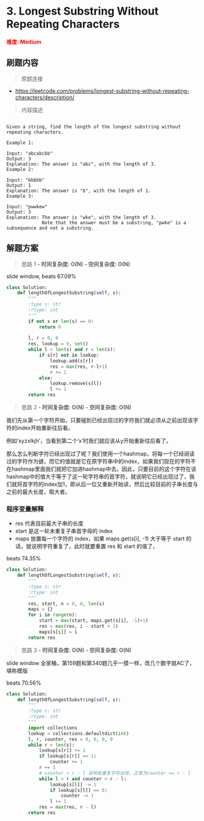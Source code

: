 # 3. Longest Substring Without Repeating Characters

**<font color=red>难度: Medium</font>**

## 刷题内容

> 原题连接

* https://leetcode.com/problems/longest-substring-without-repeating-characters/description/

> 内容描述

```

Given a string, find the length of the longest substring without repeating characters.

Example 1:

Input: "abcabcbb"
Output: 3 
Explanation: The answer is "abc", with the length of 3. 
Example 2:

Input: "bbbbb"
Output: 1
Explanation: The answer is "b", with the length of 1.
Example 3:

Input: "pwwkew"
Output: 3
Explanation: The answer is "wke", with the length of 3. 
             Note that the answer must be a substring, "pwke" is a subsequence and not a substring.
```

## 解题方案

> 思路 1
****- 时间复杂度: O(N)**** ****- 空间复杂度: O(N)****

slide window, beats 67.09%

```python
class Solution:
    def lengthOfLongestSubstring(self, s):
        """
        :type s: str
        :rtype: int
        """
        if not s or len(s) == 0:
            return 0
        
        l, r = 0, 0
        res, lookup = 0, set()
        while l < len(s) and r < len(s):
            if s[r] not in lookup:
                lookup.add(s[r])
                res = max(res, r-l+1)
                r += 1
            else:
                lookup.remove(s[l])
                l += 1
        return res
```

> 思路 2
****- 时间复杂度: O(N)**** ****- 空间复杂度: O(N)****

我们先从第一个字符开始，只要碰到已经出现过的字符我们就必须从之前出现该字符的index开始重新往后看。

例如‘xyzxlkjh’，当看到第二个‘x’时我们就应该从y开始重新往后看了。

那么怎么判断字符已经出现过了呢？我们使用一个hashmap，将每一个已经阅读过的字符作为键，而它的值就是它在原字符串中的index，如果我们现在的字符不在hashmap里面我们就把它加进hashmap中去。因此，只要目前的这个字符在该hashmap中的值大于等于了这一轮字符串的首字符，就说明它已经出现过了，我们就将首字符的index加1，即从后一位又重新开始读，然后比较目前的子串长度与之前的最大长度，取大者。

### 程序变量解释

- res 代表目前最大子串的长度
- start 是这一轮未重复子串首字母的 index
- maps 放置每一个字符的 index，如果 maps.get(s[i], -1) 大于等于 start 的话，就说明字符重复了，此时就要重置 res 和 start 的值了，


beats 74.35%

```python
class Solution:
    def lengthOfLongestSubstring(self, s):
        """
        :type s: str
        :rtype: int
        """
        res, start, n = 0, 0, len(s)
        maps = {}
        for i in range(n):
            start = max(start, maps.get(s[i], -1)+1)
            res = max(res, i - start + 1)
            maps[s[i]] = i
        return res
```


> 思路 3
****- 时间复杂度: O(N)**** ****- 空间复杂度: O(N)****

slide window 全家桶，第159题和第340题几乎一摸一样，改几个数字就AC了，堪称模版

beats 70.56%

```python
class Solution:
    def lengthOfLongestSubstring(self, s):
        """
        :type s: str
        :rtype: int
        """
        import collections
        lookup = collections.defaultdict(int)
        l, r, counter, res = 0, 0, 0, 0
        while r < len(s):
            lookup[s[r]] += 1
            if lookup[s[r]] == 1:
                counter += 1
            r += 1
            # counter < r - l 说明有重复字符出现，正常为counter == r - l
            while l < r and counter < r - l:
                lookup[s[l]] -= 1
                if lookup[s[l]] == 0:
                    counter -= 1
                l += 1
            res = max(res, r - l)
        return res
```
